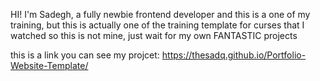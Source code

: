 HI!
I'm Sadegh, a fully newbie frontend developer and this is a one of my training,
but this is actually one of the training template for curses that I watched so this is not mine,
just wait for my own FANTASTIC projects

this is a link you can see my projcet:
https://thesadq.github.io/Portfolio-Website-Template/

